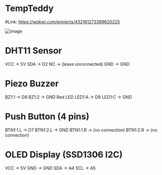 # TempTeddy

#Link: https://wokwi.com/projects/432161273389620225

![image](https://github.com/user-attachments/assets/4a693a36-070b-4a63-824f-9966bf323f8e)


# DHT11 Sensor
VCC → 5V
SDA → D2
NC → (leave unconnected)
GND → GND

# Piezo Buzzer
BZ1:1 → D8
BZ1:2 → GND
Red LED
LED1:A → D9
LED1:C → GND

# Push Button (4 pins)

BTN1:1.L → D7
BTN1:2.L → GND
BTN1:1.R → (no connection)
BTN1:2.R → (no connection)

# OLED Display (SSD1306 I2C)

VCC → 5V
GND → GND
SDA → A4
SCL → A5
